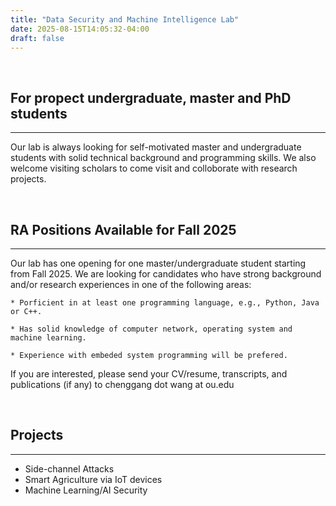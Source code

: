 ```yaml
---
title: "Data Security and Machine Intelligence Lab"
date: 2025-08-15T14:05:32-04:00
draft: false
---
```



&nbsp;
&nbsp;
## For propect undergraduate, master and PhD students
--------------------------------------------------------
Our lab is always looking for self-motivated master and undergraduate students with solid technical background and programming skills. We also welcome visiting scholars to come visit and colloborate with research projects.


&nbsp;
&nbsp;
## RA Positions Available for Fall 2025
--------------------------------------------------------
Our lab has one opening for one master/undergraduate student starting from Fall 2025. We are looking for candidates who have strong background and/or research experiences in one of the following areas:

    * Porficient in at least one programming language, e.g., Python, Java or C++.

    * Has solid knowledge of computer network, operating system and machine learning.

    * Experience with embeded system programming will be prefered.

If you are interested, please send your CV/resume, transcripts, and publications (if any) to chenggang dot wang at ou.edu


&nbsp;
&nbsp;
## Projects
--------------------------------
* Side-channel Attacks
* Smart Agriculture via IoT devices
* Machine Learning/AI Security
